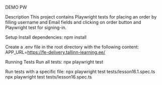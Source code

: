DEMO PW

Description
This project contains Playwright tests for placing an order by filling username and Email fields and clicking on order button
and Playwright test for signing-in.

Setup
Install dependencies:
npm install

Create a .env file in the root directory with the following content:
APP_URL=https://fe-delivery.tallinn-learning.ee/

Running Tests
Run all tests:
npx playwright test

Run tests with a specific file:
npx playwright test tests/lesson16.1.spec.ts
npx playwright test tests/lesson16.spec.ts